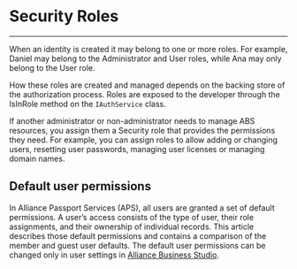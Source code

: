 # Security Roles
---

When an identity is created it may belong to one or more roles. For example, Daniel may belong to the Administrator and User roles, while Ana may only belong to the User role. 

How these roles are created and managed depends on the backing store of the authorization process. Roles are exposed to the developer through the IsInRole method on the `IAuthService` class.

If another administrator or non-administrator needs to manage ABS resources, you assign them a Security role that provides the permissions they need. For example, you can assign roles to allow adding or changing users, resetting user passwords, managing user licenses or managing domain names.

## Default user permissions
In Alliance Passport Services (APS), all users are granted a set of default permissions. A user’s access consists of the type of user, their role assignments, and their ownership of individual records. This article describes those default permissions and contains a comparison of the member and guest user defaults. The default user permissions can be changed only in user settings in [Alliance Business Studio](/Components/Alliance-Business-Studio.md).

